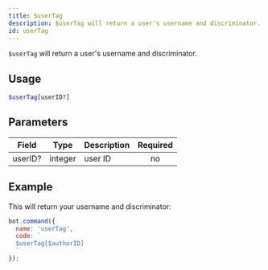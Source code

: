 ```yaml
---
title: $userTag 
description: $userTag will return a user's username and discriminator.
id: userTag
---
```


`$userTag` will return a user's username and discriminator.

## Usage

```php
$userTag[userID?]
```

## Parameters 


| Field   | Type    | Description | Required |
| ------- | ------- | ----------- |:--------:|
| userID? | integer | user ID     |    no    |


## Example

This will return your username and discriminator:

```javascript
bot.command({
  name: 'userTag',
  code: `
  $userTag[$authorID]
  `
});
```
